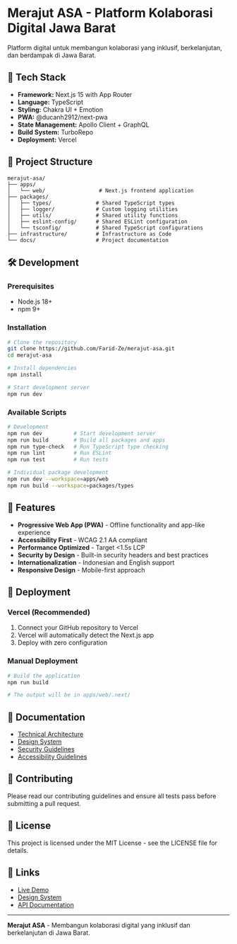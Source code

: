 # Merajut ASA - Platform Kolaborasi Digital Jawa Barat

Platform digital untuk membangun kolaborasi yang inklusif, berkelanjutan, dan berdampak di Jawa Barat.

## 🚀 Tech Stack

- **Framework:** Next.js 15 with App Router
- **Language:** TypeScript
- **Styling:** Chakra UI + Emotion
- **PWA:** @ducanh2912/next-pwa
- **State Management:** Apollo Client + GraphQL
- **Build System:** TurboRepo
- **Deployment:** Vercel

## 📁 Project Structure

```
merajut-asa/
├── apps/
│   └── web/                 # Next.js frontend application
├── packages/
│   ├── types/              # Shared TypeScript types
│   ├── logger/             # Custom logging utilities
│   ├── utils/              # Shared utility functions
│   ├── eslint-config/      # Shared ESLint configuration
│   └── tsconfig/           # Shared TypeScript configurations
├── infrastructure/         # Infrastructure as Code
└── docs/                   # Project documentation
```

## 🛠️ Development

### Prerequisites

- Node.js 18+
- npm 9+

### Installation

```bash
# Clone the repository
git clone https://github.com/Farid-Ze/merajut-asa.git
cd merajut-asa

# Install dependencies
npm install

# Start development server
npm run dev
```

### Available Scripts

```bash
# Development
npm run dev          # Start development server
npm run build        # Build all packages and apps
npm run type-check   # Run TypeScript type checking
npm run lint         # Run ESLint
npm run test         # Run tests

# Individual package development
npm run dev --workspace=apps/web
npm run build --workspace=packages/types
```

## 🌟 Features

- **Progressive Web App (PWA)** - Offline functionality and app-like experience
- **Accessibility First** - WCAG 2.1 AA compliant
- **Performance Optimized** - Target <1.5s LCP
- **Security by Design** - Built-in security headers and best practices
- **Internationalization** - Indonesian and English support
- **Responsive Design** - Mobile-first approach

## 🚀 Deployment

### Vercel (Recommended)

1. Connect your GitHub repository to Vercel
2. Vercel will automatically detect the Next.js app
3. Deploy with zero configuration

### Manual Deployment

```bash
# Build the application
npm run build

# The output will be in apps/web/.next/
```

## 📖 Documentation

- [Technical Architecture](./docs/dokumen-resmi-project/tech-architecture.md)
- [Design System](./docs/dokumen-resmi-project/ui-ux-design-system.md)
- [Security Guidelines](./docs/dokumen-resmi-project/security-architecture.md)
- [Accessibility Guidelines](./docs/dokumen-resmi-project/accessibility-requirements.md)

## 🤝 Contributing

Please read our contributing guidelines and ensure all tests pass before submitting a pull request.

## 📄 License

This project is licensed under the MIT License - see the LICENSE file for details.

## 🔗 Links

- [Live Demo](https://merajut-asa.vercel.app)
- [Design System](https://merajut-asa-storybook.vercel.app)
- [API Documentation](https://api.merajut-asa.com/docs)

---

**Merajut ASA** - Membangun kolaborasi digital yang inklusif dan berkelanjutan di Jawa Barat.
